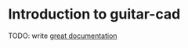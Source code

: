 # Introduction to guitar-cad

TODO: write [great documentation](http://jacobian.org/writing/what-to-write/)
